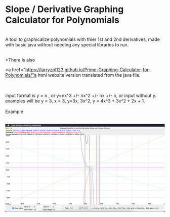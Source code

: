 # Slope / Derivative Graphing Calculator for Polynomials
<br/>
A tool to graphicalize polynomials with thier 1st and 2nd derivatives, made with basic java without needing any special libraries to run.<br/>

<br/>>There is also

<a href="https://larryzpl123.github.io/Prime-Graphing-Calculator-for-Polynomials/"a html website version</a>  translated from the java file.

<br/>
<br/>
input format is y = n , or y=nx^3 +/- nx^2 +/- nx +/- n, or input without y. <br/>
examples will be y = 3, x = 3, y=3x, 3x^2, y = 4x^3 + 3x^2 + 2x + 1.
<br/> <br/>
Example <br/> <br/>

![Example](/Slope:Derivative.png) <br/>
